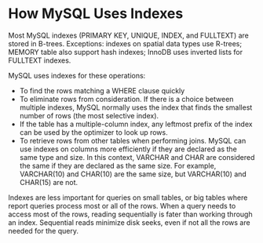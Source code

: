 # How MySQL Uses Indexes

Most MySQL indexes (PRIMARY KEY, UNIQUE, INDEX, and FULLTEXT) are stored in B-trees. Exceptions: indexes on spatial data types use R-trees; MEMORY table also support hash indexes; InnoDB uses inverted lists for FULLTEXT indexes.

MySQL uses indexes for these operations:

- To find the rows matching a WHERE clause quickly
- To eliminate rows from consideration. If there is a choice between multiple indexes, MySQL normally uses the index that finds the smallest number of rows (the most selective index).
- If the table has a multiple-column index, any leftmost prefix of the index can be used by the optimizer to look up rows.
- To retrieve rows from other tables when performing joins. MySQL can use indexes on columns more efficiently if they are declared as the same type and size. In this context, VARCHAR and CHAR are considered the same if they are declared as the same size. For example, VARCHAR(10) and CHAR(10) are the same size, but VARCHAR(10) and CHAR(15) are not.

Indexes are less important for queries on small tables, or big tables where report queries process most or all of the rows. When a query needs to access most of the rows, reading sequentially is fater than working through an index. Sequential reads minimize disk seeks, even if not all the rows are needed for the query.
